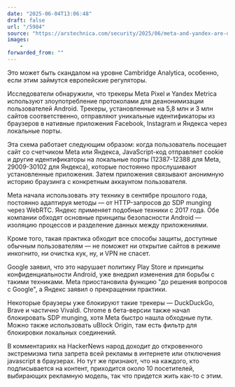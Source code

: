 ```yaml
---
date: "2025-06-04T13:06:48"
draft: false
url: "/5984"
source: "https://arstechnica.com/security/2025/06/meta-and-yandex-are-de-anonymizing-android-users-web-browsing-identifiers/?ref=platformer.news"
images:
    -
forwarded_from: ""
---
```


Это может быть скандалом на уровне Cambridge Analytica, особенно, если этим займутся европейские регуляторы. 

Исследователи обнаружили, что трекеры Meta Pixel и Yandex Metrica используют злоупотребление протоколами для деанонимизации пользователей Android. Трекеры, установленные на 5,8 млн и 3 млн сайтов соответственно, отправляют уникальные идентификаторы из браузеров в нативные приложения Facebook, Instagram и Яндекса через локальные порты.

Эта схема работает следующим образом: когда пользователь посещает сайт со счетчиком Meta или Яндекса, JavaScript-код отправляет cookie и другие идентификаторы на локальные порты (12387-12388 для Meta, 29009-30102 для Яндекса), которые постоянно прослушивают установленные приложения. Затем приложения связывают анонимную историю браузинга с конкретным аккаунтом пользователя.

Meta начала использовать эту технику в сентябре прошлого года, постоянно адаптируя методы — от HTTP-запросов до SDP munging через WebRTC. Яндекс применяет подобные техники с 2017 года. Обе компании обходят основные принципы безопасности Android — изоляцию процессов и разделение данных между приложениями.

Кроме того, такая практика обходит все способы защиты, доступные обычным пользователям — не поможет ни открытие сайтов в режиме инкогнито, ни очистка кук, ну, и VPN не спасет. 

Google заявил, что это нарушает политику Play Store и принципы конфиденциальности Android, уже внедрил изменения для борьбы с такими техниками. Meta приостановила функцию "до решения вопросов с Google", а Яндекс заявил о прекращении практики.

Некоторые браузеры уже блокируют такие трекеры — DuckDuckGo, Brave и частично Vivaldi. Chrome в бета-версии также начал блокировать SDP munging, хотя Meta быстро нашла обходные пути. Можно также использовать uBlock Origin, там есть фильтр для блокировки локальных соединений. 

В комментариях на HackerNews народ доходит до откровенного экстремизма типа запрета всей рекламы в интернете или отключения javascript в браузерах. Но тут же признают, что на каждого, кто подписывается на контент, приходится около 10 посетителей, выбирающих рекламную модель, так что придется жить как-то с этим.
